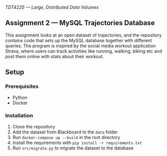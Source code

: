 _TDT4225 — Large, Distributed Data Volumes_

## Assignment 2 — MySQL Trajectories Database

This assignment looks at an open dataset of trajectories, and the repository contains code that sets up the MySQL database together with different queries. The program is inspired by the social media workout application Strava, where users can track activities like running, walking, biking etc and post them online with stats about their workout.

## Setup

### Prerequisites

- Python
- Docker

### Installation

1. Clone the repository
2. Add the dataset from Blackboard to the `data` folder
3. Run `docker-compose up --build` in the root directory
4. Install the requirements with `pip install -r requirements.txt`
5. Run `src/migrate.py` to migrate the dataset to the database
